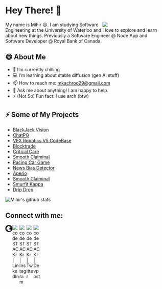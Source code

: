# Hey There! 👋</h2>

<img align='right' src='https://user-images.githubusercontent.com/5713670/87202985-820dcb80-c2b6-11ea-9f56-7ec461c497c3.gif' width='200"'>

My name is Mihir 😃. I am studying Software Engineering at the University of Waterloo and I love to explore and learn about new things. Previously a Software Engineer @ Node App and Software Developer @ Royal Bank of Canada.

## 😄 About Me
* 🔭 I’m currently chilling
* 💻 I’m learning about stable diffusion (gen AI stuff)
* 📫 How to reach me: mkachroo29@gmail.com
* 💬 Ask me about anything! I am happy to help.
* ⚡ (Not So) Fun fact: I use arch (btw)

## ⚡ Some of My Projects
- [BlackJack Vision](https://github.com/mihirKachroo/BlackjackVision)
- [ChatPG](https://github.com/mihirKachroo/ChatPG)
- [VEX Robotics V5 CodeBase](https://github.com/mihirKachroo/tipping-point-A)
- [Blocktrade](https://devpost.com/software/blocktrade)
- [Critical Care](https://github.com/Team-Crushing-It/critical_care)
- [Smooth Claiminal](https://github.com/mihirKachroo/SmoothClaiminal)
- [Racing Car Game](https://github.com/mihirKachroo/Racing-Car-Game)
- [News Bias Detector](https://news-bias-detection.herokuapp.com)
- [Aperio](https://docs.google.com/presentation/d/1S23_4Su-6Nx9ILWNScrqV8F7-ScAtvvFrlmZV71HZ0w/edit?usp=sharing)
- [Smooth Claiminal](https://devpost.com/software/smooth-claiminal)
- [Smurfit Kappa](https://devpost.com/software/smurfitkappa-wx059d)
- [Drip Drop](https://github.com/Team-Crushing-It/dripdrop)

![Mihir's github stats](https://github-readme-stats.vercel.app/api?username=mihirKachroo&hide=["issues"]&show_icons=true)



## Connect with me:

[<img align="left" alt="codeSTACKr.com" width="22px" src="https://raw.githubusercontent.com/iconic/open-iconic/master/svg/globe.svg" />][website]
[<img align="left" alt="codeSTACKr | LinkedIn" width="22px" src="https://cdn.jsdelivr.net/npm/simple-icons@v3/icons/linkedin.svg" />][linkedin]
[<img align="left" alt="codeSTACKr | Instagram" width="22px" src="https://cdn.jsdelivr.net/npm/simple-icons@v3/icons/instagram.svg" />][instagram]
[<img align="left" alt="codeSTACKr | Twitter" width="22px" src="https://cdn.jsdelivr.net/npm/simple-icons@v3/icons/twitter.svg" />][twitter]
[<img align="left" alt="codeSTACKr | Devpost" width="22px" src="https://cdn.jsdelivr.net/npm/simple-icons@3.4.1/icons/dailymotion.svg" />][devpost]

[website]: https://mihir-kachroo.netlify.app
[instagram]: https://instagram.com/mihirk29
[twitter]: https://twitter.com/KachrooMihir
[linkedin]: https://linkedin.com/in/mihir-kachroo
[facebook]: https://www.facebook.com/mihir.kachroo
[devpost]: https://devpost.com/mkachroo29?ref_content=user-portfolio&ref_feature=portfolio&ref_medium=global-nav
